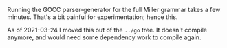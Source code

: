 Running the GOCC parser-generator for the full Miller grammar takes a few minutes. That's
a bit painful for experimentation; hence this.

As of 2021-03-24 I moved this out of the `../go` tree. It doesn't compile anymore, and would need some dependency work to compile again.
